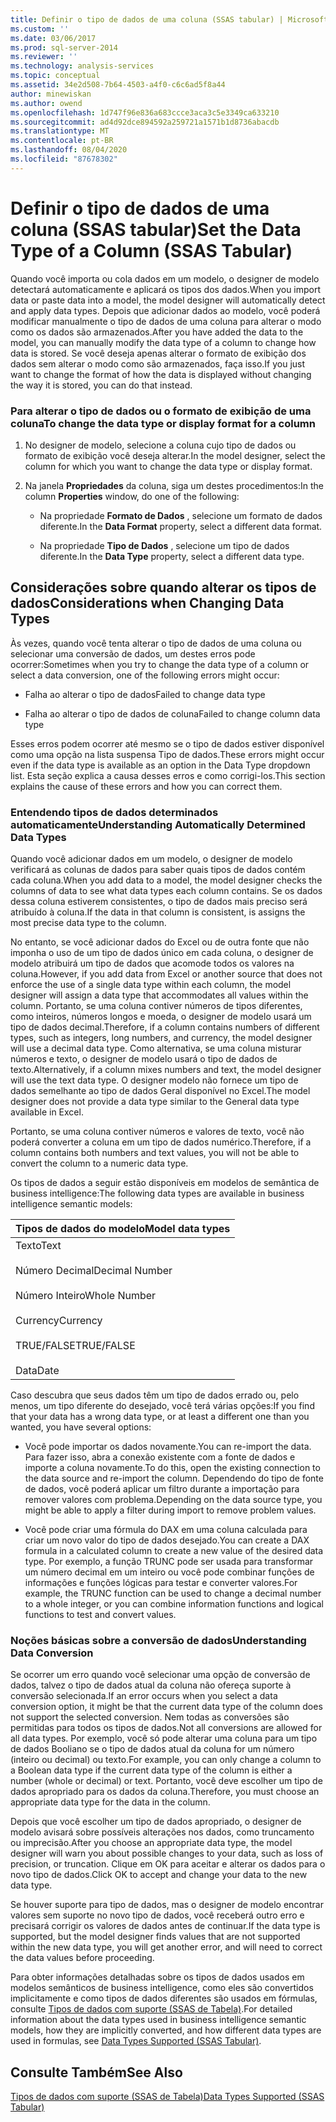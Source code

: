 ```yaml
---
title: Definir o tipo de dados de uma coluna (SSAS tabular) | Microsoft Docs
ms.custom: ''
ms.date: 03/06/2017
ms.prod: sql-server-2014
ms.reviewer: ''
ms.technology: analysis-services
ms.topic: conceptual
ms.assetid: 34e2d508-7b64-4503-a4f0-c6c6ad5f8a44
author: minewiskan
ms.author: owend
ms.openlocfilehash: 1d747f96e836a683ccce3aca3c5e3349ca633210
ms.sourcegitcommit: ad4d92dce894592a259721a1571b1d8736abacdb
ms.translationtype: MT
ms.contentlocale: pt-BR
ms.lasthandoff: 08/04/2020
ms.locfileid: "87678302"
---
```

# <a name="set-the-data-type-of-a-column-ssas-tabular"></a><span data-ttu-id="b935d-102">Definir o tipo de dados de uma coluna (SSAS tabular)</span><span class="sxs-lookup"><span data-stu-id="b935d-102">Set the Data Type of a Column (SSAS Tabular)</span></span>
  <span data-ttu-id="b935d-103">Quando você importa ou cola dados em um modelo, o designer de modelo detectará automaticamente e aplicará os tipos dos dados.</span><span class="sxs-lookup"><span data-stu-id="b935d-103">When you import data or paste data into a model, the model designer will automatically detect and apply data types.</span></span> <span data-ttu-id="b935d-104">Depois que adicionar dados ao modelo, você poderá modificar manualmente o tipo de dados de uma coluna para alterar o modo como os dados são armazenados.</span><span class="sxs-lookup"><span data-stu-id="b935d-104">After you have added the data to the model, you can manually modify the data type of a column to change how data is stored.</span></span> <span data-ttu-id="b935d-105">Se você deseja apenas alterar o formato de exibição dos dados sem alterar o modo como são armazenados, faça isso.</span><span class="sxs-lookup"><span data-stu-id="b935d-105">If you just want to change the format of how the data is displayed without changing the way it is stored, you can do that instead.</span></span>  
  
### <a name="to-change-the-data-type-or-display-format-for-a-column"></a><span data-ttu-id="b935d-106">Para alterar o tipo de dados ou o formato de exibição de uma coluna</span><span class="sxs-lookup"><span data-stu-id="b935d-106">To change the data type or display format for a column</span></span>  
  
1.  <span data-ttu-id="b935d-107">No designer de modelo, selecione a coluna cujo tipo de dados ou formato de exibição você deseja alterar.</span><span class="sxs-lookup"><span data-stu-id="b935d-107">In the model designer, select the column for which you want to change the data type or display format.</span></span>  
  
2.  <span data-ttu-id="b935d-108">Na janela **Propriedades** da coluna, siga um destes procedimentos:</span><span class="sxs-lookup"><span data-stu-id="b935d-108">In the column **Properties** window, do one of the following:</span></span>  
  
    -   <span data-ttu-id="b935d-109">Na propriedade **Formato de Dados** , selecione um formato de dados diferente.</span><span class="sxs-lookup"><span data-stu-id="b935d-109">In the **Data Format** property, select a different data format.</span></span>  
  
    -   <span data-ttu-id="b935d-110">Na propriedade **Tipo de Dados** , selecione um tipo de dados diferente.</span><span class="sxs-lookup"><span data-stu-id="b935d-110">In the **Data Type** property, select a different data type.</span></span>  
  
## <a name="considerations-when-changing-data-types"></a><span data-ttu-id="b935d-111">Considerações sobre quando alterar os tipos de dados</span><span class="sxs-lookup"><span data-stu-id="b935d-111">Considerations when Changing Data Types</span></span>  
 <span data-ttu-id="b935d-112">Às vezes, quando você tenta alterar o tipo de dados de uma coluna ou selecionar uma conversão de dados, um destes erros pode ocorrer:</span><span class="sxs-lookup"><span data-stu-id="b935d-112">Sometimes when you try to change the data type of a column or select a data conversion, one of the following errors might occur:</span></span>  
  
-   <span data-ttu-id="b935d-113">Falha ao alterar o tipo de dados</span><span class="sxs-lookup"><span data-stu-id="b935d-113">Failed to change data type</span></span>  
  
-   <span data-ttu-id="b935d-114">Falha ao alterar o tipo de dados de coluna</span><span class="sxs-lookup"><span data-stu-id="b935d-114">Failed to change column data type</span></span>  
  
 <span data-ttu-id="b935d-115">Esses erros podem ocorrer até mesmo se o tipo de dados estiver disponível como uma opção na lista suspensa Tipo de dados.</span><span class="sxs-lookup"><span data-stu-id="b935d-115">These errors might occur even if the data type is available as an option in the Data Type dropdown list.</span></span> <span data-ttu-id="b935d-116">Esta seção explica a causa desses erros e como corrigi-los.</span><span class="sxs-lookup"><span data-stu-id="b935d-116">This section explains the cause of these errors and how you can correct them.</span></span>  
  
### <a name="understanding-automatically-determined-data-types"></a><span data-ttu-id="b935d-117">Entendendo tipos de dados determinados automaticamente</span><span class="sxs-lookup"><span data-stu-id="b935d-117">Understanding Automatically Determined Data Types</span></span>  
 <span data-ttu-id="b935d-118">Quando você adicionar dados em um modelo, o designer de modelo verificará as colunas de dados para saber quais tipos de dados contém cada coluna.</span><span class="sxs-lookup"><span data-stu-id="b935d-118">When you add data to a model, the model designer checks the columns of data to see what data types each column contains.</span></span> <span data-ttu-id="b935d-119">Se os dados dessa coluna estiverem consistentes, o tipo de dados mais preciso será atribuído à coluna.</span><span class="sxs-lookup"><span data-stu-id="b935d-119">If the data in that column is consistent, is assigns the most precise data type to the column.</span></span>  
  
 <span data-ttu-id="b935d-120">No entanto, se você adicionar dados do Excel ou de outra fonte que não imponha o uso de um tipo de dados único em cada coluna, o designer de modelo atribuirá um tipo de dados que acomode todos os valores na coluna.</span><span class="sxs-lookup"><span data-stu-id="b935d-120">However, if you add data from Excel or another source that does not enforce the use of a single data type within each column, the model designer will assign a data type that accommodates all values within the column.</span></span> <span data-ttu-id="b935d-121">Portanto, se uma coluna contiver números de tipos diferentes, como inteiros, números longos e moeda, o designer de modelo usará um tipo de dados decimal.</span><span class="sxs-lookup"><span data-stu-id="b935d-121">Therefore, if a column contains numbers of different types, such as integers, long numbers, and currency, the model designer will use a decimal data type.</span></span> <span data-ttu-id="b935d-122">Como alternativa, se uma coluna misturar números e texto, o designer de modelo usará o tipo de dados de texto.</span><span class="sxs-lookup"><span data-stu-id="b935d-122">Alternatively, if a column mixes numbers and text, the model designer will use the text data type.</span></span> <span data-ttu-id="b935d-123">O designer modelo não fornece um tipo de dados semelhante ao tipo de dados Geral disponível no Excel.</span><span class="sxs-lookup"><span data-stu-id="b935d-123">The model designer does not provide a data type similar to the General data type available in Excel.</span></span>  
  
 <span data-ttu-id="b935d-124">Portanto, se uma coluna contiver números e valores de texto, você não poderá converter a coluna em um tipo de dados numérico.</span><span class="sxs-lookup"><span data-stu-id="b935d-124">Therefore, if a column contains both numbers and text values, you will not be able to convert the column to a numeric data type.</span></span>  
  
 <span data-ttu-id="b935d-125">Os tipos de dados a seguir estão disponíveis em modelos de semântica de business intelligence:</span><span class="sxs-lookup"><span data-stu-id="b935d-125">The following data types are available in business intelligence semantic models:</span></span>  
  
|<span data-ttu-id="b935d-126">Tipos de dados do modelo</span><span class="sxs-lookup"><span data-stu-id="b935d-126">Model data types</span></span>|  
|----------------------|  
|<span data-ttu-id="b935d-127">Texto</span><span class="sxs-lookup"><span data-stu-id="b935d-127">Text</span></span><br /><br /> <span data-ttu-id="b935d-128">Número Decimal</span><span class="sxs-lookup"><span data-stu-id="b935d-128">Decimal Number</span></span><br /><br /> <span data-ttu-id="b935d-129">Número Inteiro</span><span class="sxs-lookup"><span data-stu-id="b935d-129">Whole Number</span></span><br /><br /> <span data-ttu-id="b935d-130">Currency</span><span class="sxs-lookup"><span data-stu-id="b935d-130">Currency</span></span><br /><br /> <span data-ttu-id="b935d-131">TRUE/FALSE</span><span class="sxs-lookup"><span data-stu-id="b935d-131">TRUE/FALSE</span></span><br /><br /> <span data-ttu-id="b935d-132">Data</span><span class="sxs-lookup"><span data-stu-id="b935d-132">Date</span></span>|  
  
 <span data-ttu-id="b935d-133">Caso descubra que seus dados têm um tipo de dados errado ou, pelo menos, um tipo diferente do desejado, você terá várias opções:</span><span class="sxs-lookup"><span data-stu-id="b935d-133">If you find that your data has a wrong data type, or at least a different one than you wanted, you have several options:</span></span>  
  
-   <span data-ttu-id="b935d-134">Você pode importar os dados novamente.</span><span class="sxs-lookup"><span data-stu-id="b935d-134">You can re-import the data.</span></span> <span data-ttu-id="b935d-135">Para fazer isso, abra a conexão existente com a fonte de dados e importe a coluna novamente.</span><span class="sxs-lookup"><span data-stu-id="b935d-135">To do this, open the existing connection to the data source and re-import the column.</span></span> <span data-ttu-id="b935d-136">Dependendo do tipo de fonte de dados, você poderá aplicar um filtro durante a importação para remover valores com problema.</span><span class="sxs-lookup"><span data-stu-id="b935d-136">Depending on the data source type, you might be able to apply a filter during import to remove problem values.</span></span>  
  
-   <span data-ttu-id="b935d-137">Você pode criar uma fórmula do DAX em uma coluna calculada para criar um novo valor do tipo de dados desejado.</span><span class="sxs-lookup"><span data-stu-id="b935d-137">You can create a DAX formula in a calculated column to create a new value of the desired data type.</span></span> <span data-ttu-id="b935d-138">Por exemplo, a função TRUNC pode ser usada para transformar um número decimal em um inteiro ou você pode combinar funções de informações e funções lógicas para testar e converter valores.</span><span class="sxs-lookup"><span data-stu-id="b935d-138">For example, the TRUNC function can be used to change a decimal number to a whole integer, or you can combine information functions and logical functions to test and convert values.</span></span>  
  
### <a name="understanding-data-conversion"></a><span data-ttu-id="b935d-139">Noções básicas sobre a conversão de dados</span><span class="sxs-lookup"><span data-stu-id="b935d-139">Understanding Data Conversion</span></span>  
 <span data-ttu-id="b935d-140">Se ocorrer um erro quando você selecionar uma opção de conversão de dados, talvez o tipo de dados atual da coluna não ofereça suporte à conversão selecionada.</span><span class="sxs-lookup"><span data-stu-id="b935d-140">If an error occurs when you select a data conversion option, it might be that the current data type of the column does not support the selected conversion.</span></span> <span data-ttu-id="b935d-141">Nem todas as conversões são permitidas para todos os tipos de dados.</span><span class="sxs-lookup"><span data-stu-id="b935d-141">Not all conversions are allowed for all data types.</span></span> <span data-ttu-id="b935d-142">Por exemplo, você só pode alterar uma coluna para um tipo de dados Booliano se o tipo de dados atual da coluna for um número (inteiro ou decimal) ou texto.</span><span class="sxs-lookup"><span data-stu-id="b935d-142">For example, you can only change a column to a Boolean data type if the current data type of the column is either a number (whole or decimal) or text.</span></span> <span data-ttu-id="b935d-143">Portanto, você deve escolher um tipo de dados apropriado para os dados da coluna.</span><span class="sxs-lookup"><span data-stu-id="b935d-143">Therefore, you must choose an appropriate data type for the data in the column.</span></span>  
  
 <span data-ttu-id="b935d-144">Depois que você escolher um tipo de dados apropriado, o designer de modelo avisará sobre possíveis alterações nos dados, como truncamento ou imprecisão.</span><span class="sxs-lookup"><span data-stu-id="b935d-144">After you choose an appropriate data type, the model designer will warn you about possible changes to your data, such as loss of precision, or truncation.</span></span> <span data-ttu-id="b935d-145">Clique em OK para aceitar e alterar os dados para o novo tipo de dados.</span><span class="sxs-lookup"><span data-stu-id="b935d-145">Click OK to accept and change your data to the new data type.</span></span>  
  
 <span data-ttu-id="b935d-146">Se houver suporte para tipo de dados, mas o designer de modelo encontrar valores sem suporte no novo tipo de dados, você receberá outro erro e precisará corrigir os valores de dados antes de continuar.</span><span class="sxs-lookup"><span data-stu-id="b935d-146">If the data type is supported, but the model designer finds values that are not supported within the new data type, you will get another error, and will need to correct the data values before proceeding.</span></span>  
  
 <span data-ttu-id="b935d-147">Para obter informações detalhadas sobre os tipos de dados usados em modelos semânticos de business intelligence, como eles são convertidos implicitamente e como tipos de dados diferentes são usados em fórmulas, consulte [Tipos de dados com suporte &#40;SSAS de Tabela&#41;](data-types-supported-ssas-tabular.md).</span><span class="sxs-lookup"><span data-stu-id="b935d-147">For detailed information about the data types used in business intelligence semantic models, how they are implicitly converted, and how different data types are used in formulas, see [Data Types Supported &#40;SSAS Tabular&#41;](data-types-supported-ssas-tabular.md).</span></span>  
  
## <a name="see-also"></a><span data-ttu-id="b935d-148">Consulte Também</span><span class="sxs-lookup"><span data-stu-id="b935d-148">See Also</span></span>  
 [<span data-ttu-id="b935d-149">Tipos de dados com suporte &#40;SSAS de Tabela&#41;</span><span class="sxs-lookup"><span data-stu-id="b935d-149">Data Types Supported &#40;SSAS Tabular&#41;</span></span>](data-types-supported-ssas-tabular.md)  
  
  

